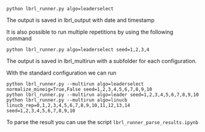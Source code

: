     python lbrl_runner.py algo=leaderselect

The output is saved in lbrl_output with date and timestamp


It is also possible to run multiple repetitions by using the following command

    python lbrl_runner.py algo=leaderselect seed=1,2,3,4

The output is saved in lbrl_multirun with a subfolder for each configuration.

With the standard configuration we can run

    python lbrl_runner.py --multirun algo=leaderselect normalize_mineig=True,False seed=1,2,3,4,5,6,7,8,9,10
    python lbrl_runner.py --multirun algo=leader seed=1,2,3,4,5,6,7,8,9,10 
    python lbrl_runner.py --multirun algo=linucb linucb_rep=0,1,2,3,4,5,6,7,8,9,10,11,12,13,14 seed=1,2,3,4,5,6,7,8,9,10 

To parse the result you can use the script `lbrl_runner_parse_results.ipynb`
